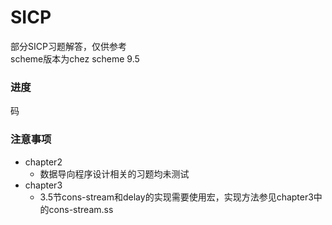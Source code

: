 # SICP
部分SICP习题解答，仅供参考   
scheme版本为chez scheme 9.5
### 进度
码
### 注意事项
- chapter2
  - 数据导向程序设计相关的习题均未测试
- chapter3
  - 3.5节cons-stream和delay的实现需要使用宏，实现方法参见chapter3中的cons-stream.ss
